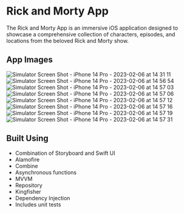 # Rick and Morty App

The Rick and Morty App is an immersive iOS application designed to showcase a comprehensive collection of characters, episodes, and locations from the beloved Rick and Morty show.

## App Images

![Simulator Screen Shot - iPhone 14 Pro - 2023-02-06 at 14 31 11](https://user-images.githubusercontent.com/8918978/217078206-c558b6f2-2377-4e86-af9e-6e89b1b64dfd.png)
![Simulator Screen Shot - iPhone 14 Pro - 2023-02-06 at 14 56 54](https://user-images.githubusercontent.com/8918978/217078207-880cced4-b770-4fe8-9d97-85de8e3396ab.png)
![Simulator Screen Shot - iPhone 14 Pro - 2023-02-06 at 14 57 03](https://user-images.githubusercontent.com/8918978/217078208-641494e0-3da8-40c2-9914-885bb5adfc72.png)
![Simulator Screen Shot - iPhone 14 Pro - 2023-02-06 at 14 57 06](https://user-images.githubusercontent.com/8918978/217078209-f7db14d7-b74a-4a8e-8b88-2403bd08c780.png)
![Simulator Screen Shot - iPhone 14 Pro - 2023-02-06 at 14 57 12](https://user-images.githubusercontent.com/8918978/217078210-cdb654a9-56df-453e-a75c-f6db65beec3a.png)
![Simulator Screen Shot - iPhone 14 Pro - 2023-02-06 at 14 57 16](https://user-images.githubusercontent.com/8918978/217078212-353517b5-2ff7-4418-a43c-e80197fe1fc7.png)
![Simulator Screen Shot - iPhone 14 Pro - 2023-02-06 at 14 57 19](https://user-images.githubusercontent.com/8918978/217078214-5bc6b39b-ffc6-4c7e-9ca0-3e9236120c1b.png)
![Simulator Screen Shot - iPhone 14 Pro - 2023-02-06 at 14 57 31](https://user-images.githubusercontent.com/8918978/217078215-880ca27c-54e6-442f-84f9-3a4eb0167a11.png)



## Built Using 
- Combination of Storyboard and Swift UI
- Alamofire 
- Combine
- Asynchronous functions
- MVVM 
- Repository 
- Kingfisher
- Dependency Injection
- Includes unit tests
